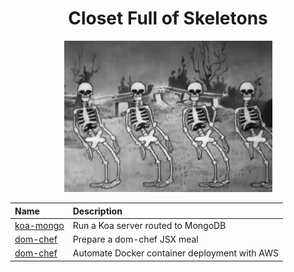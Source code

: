 <div align="center">

# Closet Full of Skeletons

<img src="skeletons.png" width="333px" />

<table>
  <thead>
    <tr>
      <th align="left">Name</th>
      <th align="left">Description</th>
    </tr>
  </thead>
   <tbody>
    <tr>
      <td valign="top">
        <a
          href="https://github.com/chiefmikey/templates/tree/main/koa-mongo"
          target="_blank"
          >koa-mongo</a
        >
      </td>
      <td valign="top">Run a Koa server routed to MongoDB</td>
    </tr>
    <tr>
      <td valign="top">
        <a
          href="https://github.com/chiefmikey/templates/tree/main/dom-chef"
          target="_blank"
          >dom-chef</a
        >
      </td>
      <td valign="top">Prepare a dom-chef JSX meal</td>
    </tr>
    <tr>
  <td valign="top">
    <a
      href="https://github.com/chiefmikey/templates/tree/main/docker-deploy"
      target="_blank"
      >dom-chef</a
    >
  </td>
  <td valign="top">Automate Docker container deployment with AWS</td>
</tr>
</tbody>

</table>
</div>
